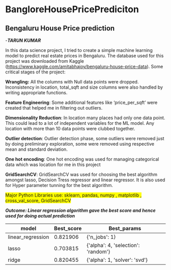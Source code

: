 # BangloreHousePricePrediciton
## Bengaluru House Price prediction
-***TARUN KUMAR***

In this data science project, I tried to create a simple machine learning model to predict real estate prices in Bengaluru. The database used for this project was downloaded from Kaggle (https://www.kaggle.com/amitabhajoy/bengaluru-house-price-data).
Some critical stages of the project:

**Wrangling:** All the columns with Null data points were dropped. Inconsistency in location, total_sqft and size columns were also handled by writing appropriate functions. 

**Feature Engineering**: Some additional features like ‘price_per_sqft’ were created that helped me in filtering out outliers.

**Dimensionality Reduction**: In location many places had only one data point. This could lead to a lot of independent variables for the ML model. Any location with more than 10 data points were clubbed together.

**Outlier detection**: Outlier detection phase, some outliers were removed just by doing preliminary exploration, some were removed using respective mean and standard deviation.

**One hot encoding**:  One hot encoding was used for managing categorical data which was location for me in this project

**GridSearchCV**: GridSearchCV was used for choosing the best algorithm amongst lasso, Decision Tress regressor and linear regressor. It is also used for Hyper parameter tunning for the best algorithm.

<span style="background-color: #FFFF00">Major Python Libraries use: sklearn, pandas, numpy , matplotlib , cross_val_score, GridSearchCV</span>



***Outcome:  Linear regression algorithm gave the best score and hence used for doing actual prediction***

| model |	Best_score|	Best_params|
| ---      | ---       | ----- |
linear_regression|	0.821906|	{'n_jobs': 1}|
lasso|	0.703815	|	{'alpha': 4, 'selection': 'random'}|
ridge|	0.820455|	{'alpha': 1, 'solver': 'svd'}|
